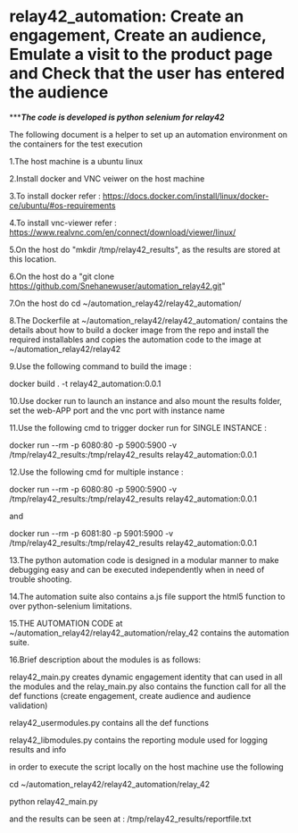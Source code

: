 # relay42_automation: Create an engagement, Create an audience, Emulate a visit to the product page and Check that the user has entered the audience

******************The code is developed is python selenium for relay42***************

The following document is a helper to set up an automation environment on the containers for the test execution

1.The host machine is a ubuntu linux

2.Install docker and VNC veiwer on the host machine 

3.To install docker refer : https://docs.docker.com/install/linux/docker-ce/ubuntu/#os-requirements

4.To install vnc-viewer refer : https://www.realvnc.com/en/connect/download/viewer/linux/

5.On the host do "mkdir /tmp/relay42_results", as the results are stored at this location.

6.On the host do a  "git clone https://github.com/Snehanewuser/automation_relay42.git"
 
7.On the host do cd ~/automation_relay42/relay42_automation/

8.The Dockerfile at ~/automation_relay42/relay42_automation/ contains the details about how to build a docker image from the repo  and install the required installables and copies the automation code to the image at ~/automation_relay42/relay42

9.Use the following command to build the image : 

docker build . -t relay42_automation:0.0.1

10.Use docker run to launch an instance and also mount the results folder, set the web-APP port and the vnc port with instance name

11.Use the following cmd to trigger docker run for SINGLE INSTANCE :

docker run --rm -p 6080:80 -p 5900:5900 -v /tmp/relay42_results:/tmp/relay42_results relay42_automation:0.0.1

12.Use the following cmd for multiple instance :

docker run --rm -p 6080:80 -p 5900:5900 -v /tmp/relay42_results:/tmp/relay42_results relay42_automation:0.0.1 

and 

docker run --rm -p 6081:80 -p 5901:5900 -v /tmp/relay42_results:/tmp/relay42_results relay42_automation:0.0.1 

13.The python automation code is designed in a modular manner to make debugging easy and can be executed independently when in need of trouble shooting.

14.The automation suite also contains a.js file support the html5 function to over python-selenium limitations.

15.THE AUTOMATION CODE at ~/automation_relay42/relay42_automation/relay_42 contains the automation suite.

16.Brief description about the modules is as follows:

relay42_main.py creates dynamic engagement identity that can used in all the modules and the relay_main.py also contains the function call for all the def functions (create engagement, create audience and audience validation)

relay42_usermodules.py contains all the def functions 

relay42_libmodules.py contains the reporting module used for logging results and info

in order to execute the script locally on the host machine use the following

cd ~/automation_relay42/relay42_automation/relay_42

python relay42_main.py

and the results can be seen at : /tmp/relay42_results/reportfile.txt
